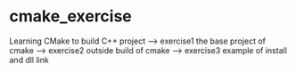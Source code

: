 # cmake_exercise
Learning CMake to build C++ project
--> exercise1   the base project of cmake
--> exercise2   outside build of cmake
--> exercise3   example of install and dll link
